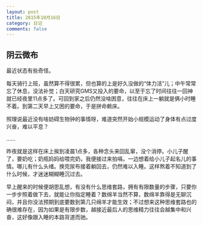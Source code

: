 ```yaml
---
layout: post
title: 2015年10月16日
category: 日记
comments: false
---
```


## 阴云微布

最近状态有些奇怪。

每天骑行上班，虽然算不得很累，但也算的上是好久没做的“体力活”儿；中午常常忘了休息，没法补觉；白天研究GMS又投入的要命，以至于忘了时间往往一回神就已经夜里11点多了。可回到家之后仍然没啥困意，往往在床上一躺就是俩小时睡不着。到第二天早上又困的要命，于是拼命赖床。

照理说最近没有啥妨碍生物钟的事情呀，难道突然开始小规模运动了身体有点过度兴奋，难以平息？

……

昨夜就是这样在床上挨到凌晨1点多，各种念头来回乱窜，没个消停。小儿子醒了，要奶吃；奶瓶妈妈给喂完奶，我便接过来拍嗝，一边想着给小儿子起名儿的事情。哪儿有什么头绪。换完尿布接着躺回去，仍然难以入睡。这样熬着不知道到了什么时候，才迷迷糊糊睡沉过去。

早上醒来的时候便胡思乱想，有没有什么思维套路，拥有有限数量的步骤，只要你一步步照着做下去，就能让你指定睡着？数绵羊当然不算，数绵羊靠得是无聊沉闷，并且你没法预期到底要数到第几只绵羊才能生效；不过想来这种思维套路也的确很难存在，因为如果是有限步数，越接近最后人的思维精力往往会越集中和兴奋，这好像跟入睡的本路背道而驰。